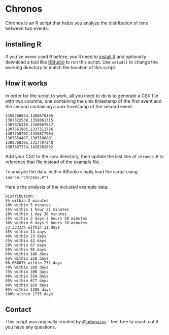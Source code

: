 # Chronos

Chronos is an R script that helps you analyze the distribution of time between two events.

## Installing R

If you've never used R before, you'll need to [install R](https://cran.r-project.org/mirrors.html) and optionally download a tool like [RStudio](https://www.rstudio.com/products/rstudio/download/) to run this script. Use `setwd()` to change the working directory to match the location of this script.

## How it works

In order for the script to work, all you need to do is to generate a CSV file with two columns, one containing the unix timestamp of the first event and the second containing a unix timestamp of the second event:

```
1350268044,1408676495
1307322538,1350061315
1307676110,1340667657
1307661905,1337311786
1307758702,1428877904
1307654497,1385588891
1308368305,1317787248
1307657774,1428201852
```

Add your CSV to the `data` directory, then update the last line of `chronos.R` to reference that file instead of the example file.

To analyze the data, within RStudio simply load the script using `source("chronos.R")`.

Here's the analysis of the included example data:

```
Distribution:
5% within 2 minutes 
10% within 5 minutes 
15% within 1 hour 21 minutes 
20% within 1 day 38 minutes 
25% within 3 days 2 hours 58 minutes 
30% within 6 days 9 hours 20 minutes 
33.33333% within 11 days 
35% within 14 days 
40% within 23 days 
45% within 42 days 
50% within 67 days 
55% within 95 days 
60% within 148 days 
65% within 210 days 
66.66667% within 232 days 
70% within 288 days 
75% within 390 days 
80% within 550 days 
85% within 677 days 
90% within 920 days 
95% within 1288 days 
100% within 1715 days 
```

## Contact

This script was originally created by [@mhmazur](https://twitter.com/mhmazur) - feel free to reach out if you have any questions.
